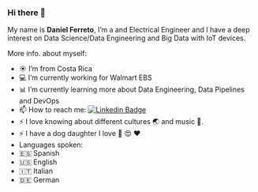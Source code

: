 ### Hi there 👋

My name is **Daniel Ferreto**, I’m a and Electrical Engineer and I have a deep interest on Data Science/Data Engineering and Big Data with IoT devices. 

More info. about myself:

- :sunny: I’m from Costa Rica 
- :computer: I’m currently working for Walmart EBS
- :bar_chart: I’m currently learning more about Data Engineering, Data Pipelines and DevOps
- 📫 How to reach me:   [![Linkedin Badge](https://img.shields.io/badge/-DanielFerreto-0e76a8?style=flat&labelcolor=0e76a8&logo=linkedin&logoColor=white&link=https://www.linkedin.com/in/luis-daniel-ferreto-chavarr%C3%ADa-102566b1/)](https://www.linkedin.com/in/luis-daniel-ferreto-chavarr%C3%ADa-102566b1/)
- ⚡ I love knowing about different cultures :earth_asia: and music :guitar:.
- ⚡ I have a dog daughter I love :dog: :heart_eyes: :heart:
- Languages spoken:
- :es: Spanish
- :us: English
- :it: Italian 
- :de: German

